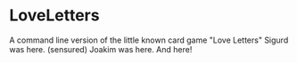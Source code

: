 LoveLetters
===========

A command line version of the little known card game "Love Letters"
Sigurd was here. (sensured)
Joakim was here. And here!
